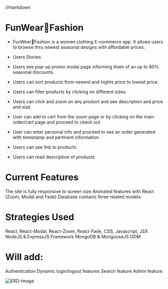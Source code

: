 //markdown
# FunWear🌼Fashion

* FunWear🌼Fashion is a women clothing E-commerce app. It allows users to browse thru newest seasonal designs with affordable prices.

* Users Stories
* Users see pop-up promo modal page informing them of an up to 80% seasonal discounts.
* Users can sort products form newest and hights price to lowest price.
* Users can filter products by clicking on different sizes
* Users can click and zoom on any product and see description and price and size
* User can add to cart from the zoom page or by clicking on the main order/cart page and proceed to ckeck out
* User can enter personal info and proceed to see an order generated with timestamp and pertinent information
* Users can see link to products
* Users can read description of products

# Current Features
The site is fully responsive to screen size
Animated features with React (Zoom, Modal and Fade)
Database contains three related models


# Strategies Used
React, React-Modal, React-Zoom, React-Fade, CSS, Javascript, JSX
NodeJS & ExpressJS Framework
MongoDB & MongooseJS ODM


# Will add:
Authentication
Dynamic login/logout features
Search feature
Admin feature




![ERD-Image](./images/IMG_5669.jpeg)















